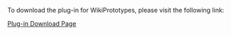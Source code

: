 To download the plug-in for WikiPrototypes, please visit the following link:

[Plug-in Download Page](https://drive.google.com/drive/folders/1J1nkw3qFD8ZQhm_UvWmkUd26oJEqkZTO?usp=drive_link)
